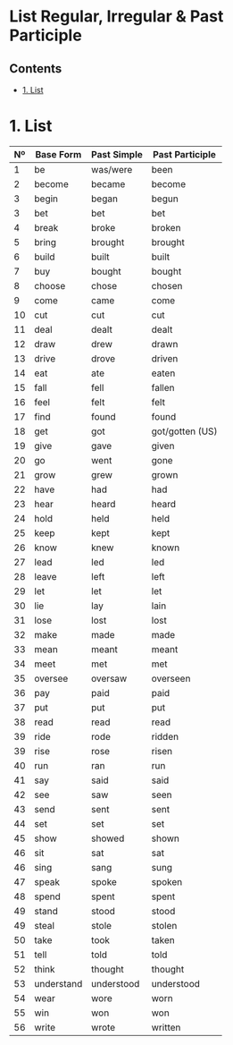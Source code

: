 # List Regular, Irregular & Past Participle <!-- omit in toc -->

## Contents <!-- omit in toc -->

- [1. List](#1-list)

# 1. List

| Nº  | Base Form  | Past Simple | Past Participle |
| --- | ---------- | ----------- | --------------- |
| 1   | be         | was/were    | been            |
| 2   | become     | became      | become          |
| 3   | begin      | began       | begun           |
| 3   | bet        | bet         | bet             |
| 4   | break      | broke       | broken          |
| 5   | bring      | brought     | brought         |
| 6   | build      | built       | built           |
| 7   | buy        | bought      | bought          |
| 8   | choose     | chose       | chosen          |
| 9   | come       | came        | come            |
| 10  | cut        | cut         | cut             |
| 11  | deal       | dealt       | dealt           |
| 12  | draw       | drew        | drawn           |
| 13  | drive      | drove       | driven          |
| 14  | eat        | ate         | eaten           |
| 15  | fall       | fell        | fallen          |
| 16  | feel       | felt        | felt            |
| 17  | find       | found       | found           |
| 18  | get        | got         | got/gotten (US) |
| 19  | give       | gave        | given           |
| 20  | go         | went        | gone            |
| 21  | grow       | grew        | grown           |
| 22  | have       | had         | had             |
| 23  | hear       | heard       | heard           |
| 24  | hold       | held        | held            |
| 25  | keep       | kept        | kept            |
| 26  | know       | knew        | known           |
| 27  | lead       | led         | led             |
| 28  | leave      | left        | left            |
| 29  | let        | let         | let             |
| 30  | lie        | lay         | lain            |
| 31  | lose       | lost        | lost            |
| 32  | make       | made        | made            |
| 33  | mean       | meant       | meant           |
| 34  | meet       | met         | met             |
| 35  | oversee    | oversaw     | overseen        |
| 36  | pay        | paid        | paid            |
| 37  | put        | put         | put             |
| 38  | read       | read        | read            |
| 39  | ride       | rode        | ridden          |
| 39  | rise       | rose        | risen           |
| 40  | run        | ran         | run             |
| 41  | say        | said        | said            |
| 42  | see        | saw         | seen            |
| 43  | send       | sent        | sent            |
| 44  | set        | set         | set             |
| 45  | show       | showed      | shown           |
| 46  | sit        | sat         | sat             |
| 46  | sing       | sang        | sung            |
| 47  | speak      | spoke       | spoken          |
| 48  | spend      | spent       | spent           |
| 49  | stand      | stood       | stood           |
| 49  | steal      | stole       | stolen          |
| 50  | take       | took        | taken           |
| 51  | tell       | told        | told            |
| 52  | think      | thought     | thought         |
| 53  | understand | understood  | understood      |
| 54  | wear       | wore        | worn            |
| 55  | win        | won         | won             |
| 56  | write      | wrote       | written         |
